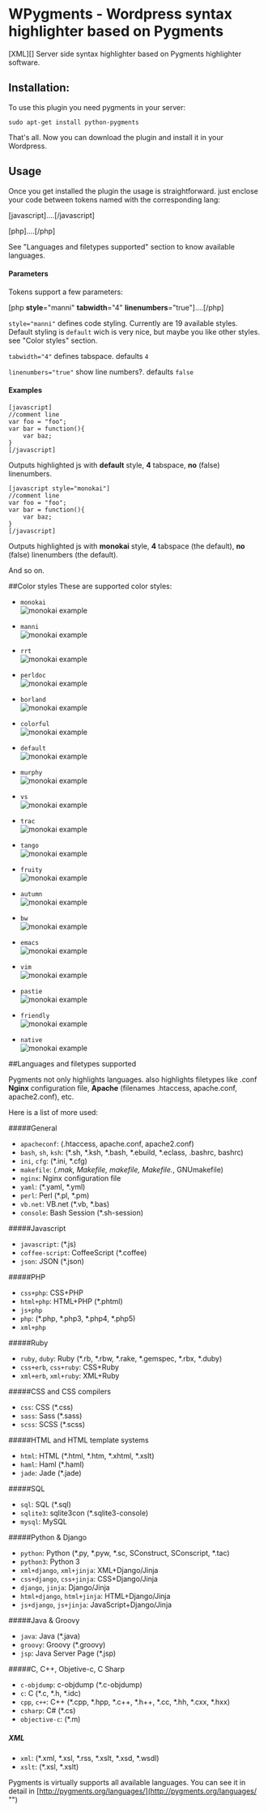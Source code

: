 WPygments - Wordpress syntax highlighter based on Pygments
======================
[XML][]
Server side syntax highlighter based on Pygments highlighter software.

## Installation:
To use this plugin you need pygments in your server:

```
sudo apt-get install python-pygments
```

That's all. Now you can download the plugin and install it in your Wordpress.

## Usage
Once you get installed the plugin the usage is straightforward. just enclose your code between tokens named with the corresponding lang:

[javascript]....[/javascript]

[php]....[/php]

See "Languages and filetypes supported" section to know available languages.

#### Parameters
Tokens support a few parameters:

[php **style**="manni" **tabwidth**="4" **linenumbers**="true"]....[/php]

`style="manni"` defines code styling. Currently are 19 available styles.<br>
Default styling is `default` wich is very nice, but maybe you like other styles. see "Color styles" section.

`tabwidth="4"` defines tabspace. defaults `4`

`linenumbers="true"` show line numbers?. defaults `false`

#### Examples
```
[javascript]
//comment line
var foo = "foo";
var bar = function(){
	var baz;
}
[/javascript]
```

Outputs highlighted js with **default** style, **4** tabspace, **no** (false) linenumbers.

```
[javascript style="monokai"]
//comment line
var foo = "foo";
var bar = function(){
	var baz;
}
[/javascript]
```
Outputs highlighted js with **monokai** style, **4** tabspace (the default), **no** (false) linenumbers (the default).

And so on.

##Color styles
These are supported color styles:

* `monokai`<br>
![monokai example](Documentation/img/style__0018_Layer-20.png "")

* `manni`<br>
![monokai example](Documentation/img/style__0017_Layer-19.png "")

* `rrt`<br>
![monokai example](Documentation/img/style__0016_Layer-18.png "")

* `perldoc`<br>
![monokai example](Documentation/img/style__0015_Layer-17.png "")

* `borland`<br>
![monokai example](Documentation/img/style__0014_Layer-16.png "")

* `colorful`<br>
![monokai example](Documentation/img/style__0013_Layer-15.png "")

* `default`<br>
![monokai example](Documentation/img/style__0012_Layer-14.png "")

* `murphy`<br>
![monokai example](Documentation/img/style__0011_Layer-13.png "")

* `vs`<br>
![monokai example](Documentation/img/style__0010_Layer-12.png "")

* `trac`<br>
![monokai example](Documentation/img/style__0009_Layer-11.png "")

* `tango`<br>
![monokai example](Documentation/img/style__0008_Layer-10.png "")

* `fruity`<br>
![monokai example](Documentation/img/style__0007_Layer-9.png "")

* `autumn`<br>
![monokai example](Documentation/img/style__0006_Layer-8.png "")

* `bw`<br>
![monokai example](Documentation/img/style__0005_Layer-7.png "")

* `emacs`<br>
![monokai example](Documentation/img/style__0004_Layer-6.png "")

* `vim`<br>
![monokai example](Documentation/img/style__0003_Layer-5.png "")

* `pastie`<br>
![monokai example](Documentation/img/style__0002_Layer-4.png "")

* `friendly`<br>
![monokai example](Documentation/img/style__0001_Layer-3.png "")

* `native`<br>
![monokai example](Documentation/img/style__0000_Layer-1.png "")


##Languages and filetypes supported

Pygments not only highlights languages. also highlights filetypes like .conf **Nginx** configuration file, **Apache** (filenames .htaccess, apache.conf, apache2.conf), etc.

Here is a list of more used:

#####General
* `apacheconf`: (.htaccess, apache.conf, apache2.conf)
* `bash`, `sh`, `ksh`:
    (*.sh, *.ksh, *.bash, *.ebuild, *.eclass, .bashrc, bashrc)
* `ini`, `cfg`: (*.ini, *.cfg)
* `makefile`:
    (*.mak, Makefile, makefile, Makefile.*, GNUmakefile)
* `nginx`:
    Nginx configuration file 
* `yaml`:
    (*.yaml, *.yml)
* `perl`:
    Perl (*.pl, *.pm)
* `vb.net`:
    VB.net (*.vb, *.bas)
* `console`:
    Bash Session (*.sh-session)

#####Javascript
* `javascript`:
    (*.js)
* `coffee-script`:
    CoffeeScript (*.coffee)
* `json`:
    JSON (*.json)

#####PHP
* `css+php`: CSS+PHP 
* `html+php`: HTML+PHP (*.phtml)
* `js+php`
* `php`: (*.php, *.php3, *.php4, *.php5)
* `xml+php`

#####Ruby
* `ruby`, `duby`: Ruby (*.rb, *.rbw, *.rake, *.gemspec, *.rbx, *.duby)
* `css+erb`, `css+ruby`: CSS+Ruby 
* `xml+erb`, `xml+ruby`: XML+Ruby 

#####CSS and CSS compilers
* `css`:
    CSS (*.css)
* `sass`:
    Sass (*.sass)
* `scss`:
    SCSS (*.scss)

#####HTML and HTML template systems
* `html`:
    HTML (*.html, *.htm, *.xhtml, *.xslt)
* `haml`:
    Haml (*.haml)
* `jade`:
    Jade (*.jade)

#####SQL
* `sql`:
    SQL (*.sql)
* `sqlite3`:
    sqlite3con (*.sqlite3-console)
* `mysql`:
    MySQL 

#####Python & Django
* `python`:
    Python (*.py, *.pyw, *.sc, SConstruct, SConscript, *.tac)
* `python3`:
    Python 3 
* `xml+django`, `xml+jinja`:
    XML+Django/Jinja 
* `css+django`, `css+jinja`:
    CSS+Django/Jinja 
* `django`, `jinja`:
    Django/Jinja 
* `html+django`, `html+jinja`:
    HTML+Django/Jinja 
* `js+django`, `js+jinja`:
    JavaScript+Django/Jinja 

#####Java & Groovy
* `java`:
    Java (*.java)
* `groovy`:
    Groovy (*.groovy)
* `jsp`:
    Java Server Page (*.jsp)

#####C, C++, Objetive-c, C Sharp
* `c-objdump`:
    c-objdump (*.c-objdump)
* `c`:
    C (*.c, *.h, *.idc)
* `cpp`, `c++`:
    C++ (*.cpp, *.hpp, *.c++, *.h++, *.cc, *.hh, *.cxx, *.hxx)
* `csharp`:
    C# (*.cs)
* `objective-c`: (*.m)

##### XML #####
* `xml`: (*.xml, *.xsl, *.rss, *.xslt, *.xsd, *.wsdl)
* `xslt`: (*.xsl, *.xslt)


Pygments is virtually supports all available languages. You can see it in detail in [http://pygments.org/languages/](http://pygments.org/languages/ "")